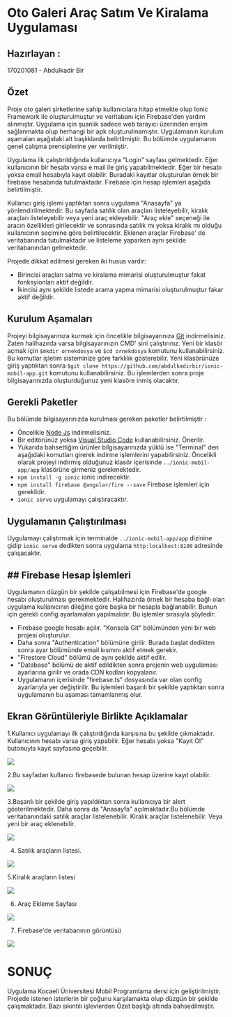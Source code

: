 # Oto Galeri Araç Satım Ve Kiralama Uygulaması
 
## Hazırlayan :
170201081 - Abdulkadir Bir

## Özet
 Proje oto galeri şirketlerine sahip kullanıcılara hitap etmekte olup Ionic Framework ile oluşturulmuştur ve veritabanı için Firebase'den yardım alınmıştır. Uygulama için şuanlık sadece web tarayıcı üzerinden erişim sağlanmakta olup herhangi bir apk oluşturulmamıştır. Uygulamanın kurulum aşamaları aşağıdaki alt başlıklarda belirtilmiştir. Bu bölümde uygulamanın genel çalışma prensiplerine yer verilmiştir.
 
 Uygulama ilk çalıştırıldığında kullanıcıya "Login" sayfası gelmektedir. Eğer kullanıcının bir hesabı varsa e mail ile giriş yapabilmektedir. Eğer bir hesabı yoksa email hesabıyla kayıt olabilir. Buradaki kayıtlar oluşturulan örnek bir firebase hesabında tutulmaktadır. Firebase için hesap işlemleri aşağıda belirtilmiştir.
 
 Kullanıcı giriş işlemi yaptıktan sonra uygulama "Anasayfa" ya yönlendirilmektedir. Bu sayfada satılık olan araçları listeleyebilir, kiralık araçları listeleyebilir veya yeni araç ekleyebilir. "Araç ekle" seçeneği ile aracın özellikleri girilecektir ve sonrasında satılık mı yoksa kiralık mı olduğu kullanıcının seçimine göre belirtilecektir. Eklenen araçlar Firebase' de veritabanında tutulmaktadır ve listeleme yaparken aynı şekilde veritabanından gelmektedir.
 
Projede dikkat edilmesi gereken iki husus vardır:
- Birincisi araçları satma ve kiralama mimarisi oluşturulmuştur fakat fonksyionları aktif değildir.
- İkincisi aynı şekilde listede arama yapma mimarisi oluşturulmuştur fakar aktif değildir.

## Kurulum Aşamaları 
Projeyi bilgisayarınıza kurmak için öncelikle bilgisayarınıza [Git](https://git-scm.com/downloads) indirmelisiniz. Zaten halihazırda varsa bilgisayarınızın CMD' sini çalıştırınız. Yeni bir klasör açmak için `$mkdir ornekdosya` ve `$cd ornekdosya` komutunu kullanabilirsiniz. Bu komutlar işletim sisteminize göre farklılık gösterebilir. Yeni klasörünüze giriş yaptıktan sonra `$git clone https://github.com/abdulkadirbir/ionic-mobil-app.git` komutunu kullanabilirsiniz. Bu işlemlerden sonra proje bilgisayarınızda oluşturduğunuz yeni klasöre inmiş olacaktır.

## Gerekli Paketler
Bu bölümde bilgisayarınızda kurulması gereken paketler belirtilmiştir :
- Öncelikle [Node Js](https://nodejs.org/en/) indirmelisiniz.
- Bir editörünüz yoksa [Visual Studio Code](https://code.visualstudio.com/) kullanabilirsiniz. Önerilir.
- Yukarıda bahsettiğim ürünler bilgisayarınızda yüklü ise "Terminal" den aşağıdaki komutları girerek indirme işlemlerini yapabilirsiniz. Öncelikli olarak projeyi indirmiş olduğunuz klasör içerisinde `../ionic-mobil-app/app` klasörüne girmeniz gerekmektedir.
- `npm install -g ionic` ionic indirecektir.
- `npm install firebase @angular/fire --save` Firebase işlemleri için gereklidir.
- `ionic serve` uygulamayı çalıştıracaktır.

## Uygulamanın Çalıştırılması
Uygulamayı çalıştırmak için terminalde `../ionic-mobil-app/app` dizinine gidip `ionic serve` dedikten sonra uygulama `http:localhost:8100` adresinde çalışacaktır. 

## ## Firebase Hesap İşlemleri
Uygulamanın düzgün bir şekilde çalışabilmesi için Firebase'de google hesabı oluşturulması gerekmektedir. Halihazırda örnek bir hesaba bağlı olan uygulama kullanıcının dileğine göre başka bir hesapla bağlanabilir. Bunun için gerekli config ayarlamaları yapılmalıdır. Bu işlemler sırasıyla şöyledir:
- Firebase google hesabı açılır. "Konsola Git" bölümünden yeni bir web projesi oluşturulur.
- Daha sonra "Authentication" bölümüne girilir. Burada başlat dedikten sonra ayar bölümünde email kısmını aktif etmek gerekir.
- "Firestore Cloud" bölümü de aynı şekilde aktif edilir.
- "Database" bölümü de aktif edildikten sonra projenin web uygulaması ayarlarına girilir ve orada CDN kodları kopyalanır.
- Uygulamanın içerisinde "firebase.ts" dosyasında var olan config ayarlarıyla yer değiştirilir. Bu işlemleri başarılı bir şekilde yaptıktan sonra uygulamanın bu aşaması tamamlanmış olur.

## Ekran Görüntüleriyle Birlikte Açıklamalar
1.Kullanıcı uygulamayı ilk çalıştırdığında karşısına bu şekilde çıkmaktadır. Kullanıcının hesabı varsa giriş yapabilir. Eğer hesabı yoksa "Kayıt Ol" butonuyla kayıt sayfasına geçebilir.

![](screenshots/Screenshot_12.png)

2.Bu sayfadan kullanıcı firebasede bulunan hesap üzerine kayıt olabilir.

![](screenshots/Screenshot_16.png)

3.Başarılı bir şekilde giriş yapıldıktan sonra kullanıcıya bir alert gösterilmektedir. Daha sonra da "Anasayfa" açılmaktadır.Bu bölümde veritabanındaki satılık araçlar listelenebilir. Kiralık araçlar listelenebilir. Veya yeni bir araç eklenebilir.

![](screenshots/Screenshots_14.png)

4. Satılık araçların listesi.

![](screenshots/Screenshot_13.png)

5.Kiralık araçların listesi

![](screenshots/Screenshot_14.png)

6. Araç Ekleme Sayfası

![](screenshots/Screenshot_15.png)

7. Firebase'de veritabanının görüntüsü

![](screenshots/Screenshot_17.png)


# SONUÇ 
Uygulama Kocaeli Üniversitesi Mobil Programlama dersi için geliştirilmiştir. Projede istenen isterlerin bir çoğunu karşılamakta olup düzgün bir şekilde çalışmaktadır. Bazı sıkıntılı işlevlerden Özet başlığı altında bahsedilmiştir.


 
